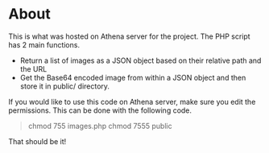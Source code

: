 # About
This is what was hosted on Athena server for the project. The PHP script has 2 main functions.
* Return a list of images as a JSON object based on their relative path and the URL
* Get the Base64 encoded image from within a JSON object and then store it in public/ directory.

If you would like to use this code on Athena server, make sure you edit the permissions. This can be done with the following code.

> chmod 755 images.php
> chmod 7555 public

That should be it!
